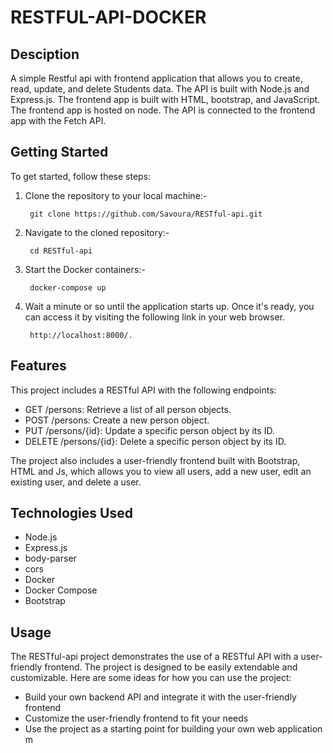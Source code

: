 # RESTFUL-API-DOCKER

## Desciption
A simple Restful api with frontend application that allows you to create, read, update, and delete Students data. The API is built with Node.js and Express.js. The frontend app is built with HTML, bootstrap, and JavaScript. The frontend app is hosted on node. The API is connected to the frontend app with the Fetch API. 

## Getting Started

To get started, follow these steps:

1. Clone the repository to your local machine:-

        git clone https://github.com/Savoura/RESTful-api.git

2. Navigate to the cloned repository:-

        cd RESTful-api

3. Start the Docker containers:-

        docker-compose up

4. Wait a minute or so until the application starts up. Once it's ready, you can access it by visiting the following link in your web browser.

        http://localhost:8000/.

## Features

This project includes a RESTful API with the following endpoints:

- GET /persons: Retrieve a list of all person objects.
- POST /persons: Create a new person object.
- PUT /persons/{id}:  Update a specific person object by its ID.
- DELETE /persons/{id}:  Delete a specific person object by its ID.


The project also includes a user-friendly frontend built with Bootstrap, HTML and Js, which allows you to view all users, add a new user, edit an existing user, and delete a user.

## Technologies Used

- Node.js
- Express.js
- body-parser
- cors
- Docker
- Docker Compose
- Bootstrap

## Usage

The RESTful-api project demonstrates the use of a RESTful API with a user-friendly frontend. The project is designed to be easily extendable and customizable. Here are some ideas for how you can use the project:

- Build your own backend API and integrate it with the user-friendly frontend
- Customize the user-friendly frontend to fit your needs
- Use the project as a starting point for building your own web application m
